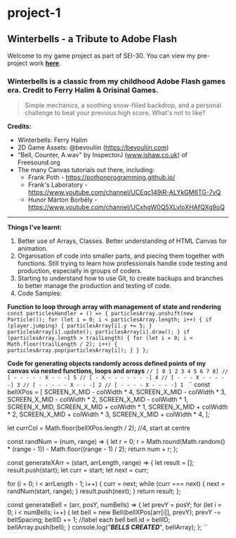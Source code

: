 # project-1

## Winterbells - a Tribute to Adobe Flash

Welcome to my game project as part of SEI-30. You can view my pre-project work **[here](https://docs.google.com/document/d/1FPpK08GfnCg-nzXYBe4s_IeFqKawccZENnjvBIqs-nE/edit?usp=sharing)**.

### Winterbells is a classic from my childhood Adobe Flash games era. Credit to Ferry Halim & Orisinal Games.

> Simple mechanics, a soothing snow-filled backdrop, and a personal challenge to beat your previous high score. What's not to like?

**Credits:**
- Winterbells: Ferry Halim
- 2D Game Assets: @bevouliin (https://bevouliin.com)
- "Bell, Counter, A.wav" by InspectorJ (www.jshaw.co.uk) of Freesound.org
- The many Canvas tutorials out there, including:
  - Frank Poth - https://pothonprogramming.github.io/
  - Frank's Laboratory - https://www.youtube.com/channel/UCEqc149iR-ALYkGM6TG-7vQ
  - Hunor Márton Borbély - https://www.youtube.com/channel/UCxhgW0Q5XLvIoXHAfQXg9oQ

-----------------
**Things I've learnt:**
1. Better use of Arrays, Classes. Better understanding of HTML Canvas for animation.
2. Organisation of code into smaller parts, and piecing them together with functions. Still trying to learn how professionals handle code testing and production, especially in groups of coders. 
3. Starting to understand how to use Git, to create backups and branches to better manage the production and testing of code.
4. Code Samples:

**Function to loop through array with management of state and rendering**
``
const particlesHandler = () => {
  particlesArray.unshift(new Particle());
  for (let i = 0; i < particlesArray.length; i++) {
    if (player.jumping) {
      particlesArray[i].y += 5;
    }
    particlesArray[i].update();
    particlesArray[i].draw();
  }
  if (particlesArray.length > trailLength) {
    for (let i = 0; i < Math.floor(trailLength / 2); i++) {
      particlesArray.pop(particlesArray[i]);
    }
  }
};
``

**Code for generating objects randomly across defined points of my canvas via nested functions, loops and arrays**
``// [ 0 1 2 3 4 5 6 7 8]
// [ - - - - - X - - -] 5
// [ - X - - - - - - -] 4
// [ - - - X - - - - -] 3
// [ - - - - - X - - -] 2
// [ - - - - X - - - -] 1
``
``
const bellXPos = [
  SCREEN_X_MID - colWidth * 4,
  SCREEN_X_MID - colWidth * 3,
  SCREEN_X_MID - colWidth * 2,
  SCREEN_X_MID - colWidth * 1,
  SCREEN_X_MID,
  SCREEN_X_MID + colWidth * 1,
  SCREEN_X_MID + colWidth * 2,
  SCREEN_X_MID + colWidth * 3,
  SCREEN_X_MID + colWidth * 4,
];

let currCol = Math.floor(bellXPos.length / 2); //4, start at centre

const randNum = (num, range) => {
  let r = 0;
  r = Math.round(Math.random() * (range - 1)) - Math.floor((range - 1) / 2);
  return num + r;
};

const generateXArr = (start, arrLength, range) => {
  let result = [];
  result.push(start);
  let curr = start;
  let next = curr;

  for (i = 0; i < arrLength - 1; i++) {
    curr = next;
    while (curr === next) {
      next = randNum(start, range);
    }
    result.push(next);
  }
  return result;
};

const generateBell = (arr, posY, numBells) => {
  let prevY = posY;
  for (let i = 0; i < numBells; i++) {
    let bell = new Bell(bellXPos[arr[i]], prevY);
    prevY -= bellSpacing;
    bellID += 1; //label each bell
    bell.id = bellID;
    bellArray.push(bell);
  }
  console.log("***BELLS CREATED***", bellArray);
};
``

